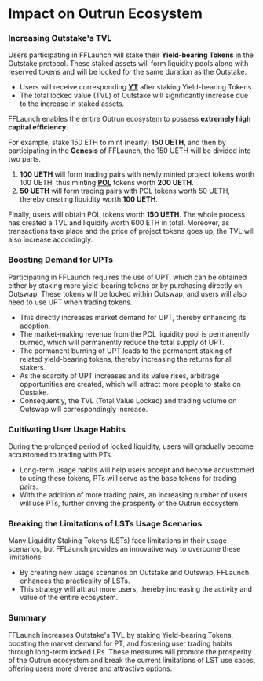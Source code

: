 # Impact on Outrun Ecosystem

### Increasing Outstake's TVL

Users participating in FFLaunch will stake their **Yield-bearing Tokens** in the Outstake protocol. These staked assets will form liquidity pools along with reserved tokens and will be locked for the same duration as the Outstake.

* Users will receive corresponding [**YT**](../outstake/yield-tokenization/yt.md) after staking Yield-bearing Tokens.
* The total locked value (TVL) of Outstake will significantly increase due to the increase in staked assets.

FFLaunch enables the entire Outrun ecosystem to possess **extremely high capital efficiency**.

For example, stake 150 ETH to mint (nearly) **150 UETH**, and then by participating in the **Genesis** of FFLaunch, the 150 UETH will be divided into two parts.

1. **100 UETH** will form trading pairs with newly minted project tokens worth 100 UETH, thus minting [**POL**](proof-of-liquidity-token/) tokens worth **200 UETH**.
2. **50 UETH** will form trading pairs with POL tokens worth 50 UETH, thereby creating liquidity worth **100 UETH**.

Finally, users will obtain POL tokens worth **150 UETH**. The whole process has created a TVL and liquidity worth 600 ETH in total. Moreover, as transactions take place and the price of project tokens goes up, the TVL will also increase accordingly.

### Boosting Demand for UPTs

Participating in FFLaunch requires the use of UPT, which can be obtained either by staking more yield-bearing tokens or by purchasing directly on Outswap. These tokens will be locked within Outswap, and users will also need to use UPT when trading tokens.

* This directly increases market demand for UPT, thereby enhancing its adoption.
* The market-making revenue from the POL liquidity pool is permanently burned, which will permanently reduce the total supply of UPT.
* The permanent burning of UPT leads to the permanent staking of related yield-bearing tokens, thereby increasing the returns for all stakers.
* As the scarcity of UPT increases and its value rises, arbitrage opportunities are created, which will attract more people to stake on Oustake.
* Consequently, the TVL (Total Value Locked) and trading volume on Outswap will correspondingly increase.

### Cultivating User Usage Habits

During the prolonged period of locked liquidity, users will gradually become accustomed to trading with PTs.

* Long-term usage habits will help users accept and become accustomed to using these tokens, PTs will serve as the base tokens for trading pairs.
* With the addition of more trading pairs, an increasing number of users will use PTs, further driving the prosperity of the Outrun ecosystem.

### Breaking the Limitations of LSTs Usage Scenarios

Many Liquidity Staking Tokens (LSTs) face limitations in their usage scenarios, but FFLaunch provides an innovative way to overcome these limitations

* By creating new usage scenarios on Outstake and Outswap, FFLaunch enhances the practicality of LSTs.
* This strategy will attract more users, thereby increasing the activity and value of the entire ecosystem.

### Summary

FFLaunch increases Outstake's TVL by staking Yield-bearing Tokens, boosting the market demand for PT, and fostering user trading habits through long-term locked LPs. These measures will promote the prosperity of the Outrun ecosystem and break the current limitations of LST use cases, offering users more diverse and attractive options.
